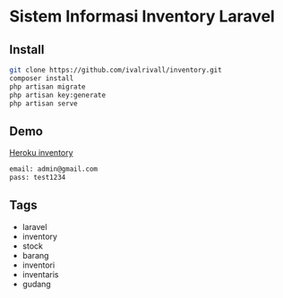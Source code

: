 # Sistem Informasi Inventory Laravel

## Install
```bash
git clone https://github.com/ivalrivall/inventory.git
composer install
php artisan migrate
php artisan key:generate
php artisan serve
```

## Demo
[Heroku inventory](https://ivl-inventory.herokuapp.com)
```bash
email: admin@gmail.com
pass: test1234
```

## Tags

- laravel
- inventory
- stock
- barang
- inventori
- inventaris
- gudang
